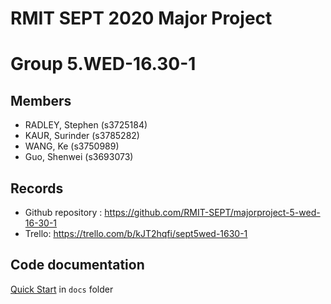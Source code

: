 # RMIT SEPT 2020 Major Project

# Group 5.WED-16.30-1

## Members
* RADLEY, Stephen (s3725184)
* KAUR, Surinder (s3785282)
* WANG, Ke (s3750989)
* Guo, Shenwei (s3693073)

## Records

* Github repository : https://github.com/RMIT-SEPT/majorproject-5-wed-16-30-1
* Trello: https://trello.com/b/kJT2hqfi/sept5wed-1630-1

## Code documentation

[Quick Start](/docs/README.md) in `docs` folder
